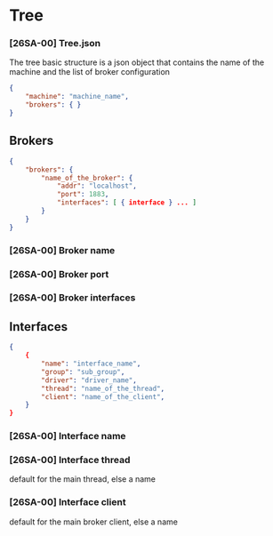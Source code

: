 # Tree 




### [26SA-00] Tree.json

The tree basic structure is a json object that contains the name of the machine and the list of broker configuration

```json
{
    "machine": "machine_name",
    "brokers": { }
}
```


## Brokers

```json
{
    "brokers": {
        "name_of_the_broker": {
            "addr": "localhost",
            "port": 1883,
            "interfaces": [ { interface } ... ]
        }
    }
}
```

### [26SA-00] Broker name
### [26SA-00] Broker port
### [26SA-00] Broker interfaces


## Interfaces

```json
{
    {
        "name": "interface_name",
        "group": "sub_group",
        "driver": "driver_name",
        "thread": "name_of_the_thread",
        "client": "name_of_the_client",
    }
}
```

### [26SA-00] Interface name

### [26SA-00] Interface thread

default for the main thread, else a name

### [26SA-00] Interface client

default for the main broker client, else a name


